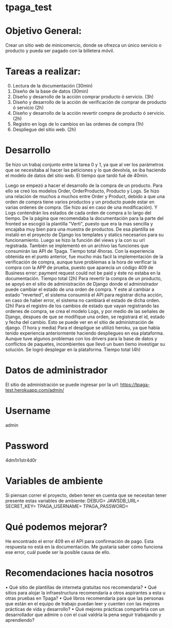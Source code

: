 # tpaga_test

# Objetivo General:
Crear un sitio web de minicomercio, donde se ofrezca un único servicio o producto y pueda ser pagado con la billetera
móvil.

# Tareas a realizar:
0. Lectura de la documentación (30min)
1. Diseño de la base de datos (30min)
2. Diseño y desarrollo de la acción comprar producto ó servicio. (3h)
4. Diseño y desarrollo de la acción de verificación de comprar de producto ó servicio (2h)
3. Diseño y desarrollo de la acción revertir compra de producto ó servicio. (2h)
5. Registro en logs de lo cambios en las ordenes de compra (1h)
6. Despliegue del sitio web. (2h)

# Desarrollo
Se hizo un trabaj conjunto entre la tarea 0 y 1, ya que al ver los parámetros que se necesitaba al hacer las peticiones y lo que devolvía, se iba haciendo el modelo de datos del sitio web. El tiempo que tardó fué de 40min.

Luego se empezó a hacer el desarrollo de la compra de un producto. Para ello se creó los modelos Order, OrderProducto, Producto y Logs. Se hizo una relación de muchos a muchos entre Order y Product, debido a que una orden de compra tiene varios productos y un producto puede estar en varias ordenes de compra. (Se hizo así en caso de una modificación). Y Logs contendrán los estados de cada orden de compra a lo largo del tiempo.
De la página que recomendaba la documentación para la parte del fronted se escogió la plantilla "Verti", puesto que era la mas sencilla y encajaba muy bien para una muestra de productos. De esa plantilla se instaló en el proyecto de Django los templates y statics necesarios para su funcionamiento. Luego se hizo la función del views y la con su url registrada. También se implementó en un archivo las funciones que consumirán las API de Tpaga. Tiempo total 4horas.
Con la experiencia obtenida en el punto anterior, fue mucho más facil la implementación de la verificación de compra, aunque tuve problemas a la hora de verificar la compra con la APP de prueba, puesto que aparecía un código 409 de Business error: payment request could not be paid y éste no estaba en la documentación. Tiempo total (2h)
Para revertir la compra de un producto, se apoyó en el sitio de administración de Django donde el administrador puede cambiar el estado de una orden de compra. Y este al cambiar a estado "reverted", el sistema consumirá el API para registrar dicha acción, en caso de haber error, el sistema no cambiará el estado de dicha orden. (2h)
Para el registro de los cambios de estado que vayan registrando las ordenes de compra, se crea el modelo Logs, y por medio de las señales de Django, despues de que se modifique una orden, se registrará el id, estado y fecha del cambio. Esto se puede ver en el sitio de administración de django. (1 hora y media)
Para el despligue se utilizó heroku, ya que había tenido experiencia anteriormente haciendo despliegues en esa plataforma. Aunque tuve algunos problemas con los drivers para la base de datos y conflictos de paquetes, incombientes que llevó un buen tiemo investigar su solución. Se logró desplegar en la plataforma. Tiempo total (4h)

# Datos de administrador
El sitio de administración se puede ingresar por la url: https://tpaga-test.herokuapp.com/admin/
# Username
admin
# Password
4dm1n1str4d0r

# Variables de ambiente
Si piensan correr el proyecto, deben tener en cuenta que se necesitan tener presente estas variables de ambiente:
DEBUG=
JAWSDB_URL=
SECRET_KEY=
TPAGA_USERNAME=
TPAGA_PASSWORD=

# Qué podemos mejorar?
He encontrado el error 409 en el API para confirmación de pago. Esta respuesta no está en la documentación. Me gustaría saber cómo funciona ese error, cuál puede ser la posible causa de ello.

# Recomendaciones hacia nosotros

• Qué sitio de plantillas de interneta gratuitas nos recomendaría?
• Qué sitios para alojar la infraestructura recomendaría a otros aspirantes a esta u
otras pruebas en Tpaga?
• Qué libros recomendaría para que las personas que están en el equipo de trabajo
puedan leer y cuenten con las mejores prácticas de vida y desarrollo?
• Qué mejores prácticas compartiría con un desarrollador que admire o con el cual
valdría la pena seguir trabajando y aprendiendo?
